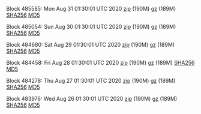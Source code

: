 Block 485585: Mon Aug 31 01:30:01 UTC 2020 [zip](https://files.01coin.io/mainnet/2020-08-31/bootstrap.dat.zip) (190M) [gz](https://files.01coin.io/mainnet/2020-08-31/bootstrap.dat.tar.gz) (189M) [SHA256](https://files.01coin.io/mainnet/2020-08-31/sha256.txt) [MD5](https://files.01coin.io/mainnet/2020-08-31/md5.txt)

Block 485054: Sun Aug 30 01:30:01 UTC 2020 [zip](https://files.01coin.io/mainnet/2020-08-30/bootstrap.dat.zip) (190M) [gz](https://files.01coin.io/mainnet/2020-08-30/bootstrap.dat.tar.gz) (189M) [SHA256](https://files.01coin.io/mainnet/2020-08-30/sha256.txt) [MD5](https://files.01coin.io/mainnet/2020-08-30/md5.txt)

Block 484680: Sat Aug 29 01:30:01 UTC 2020 [zip](https://files.01coin.io/mainnet/2020-08-29/bootstrap.dat.zip) (190M) [gz](https://files.01coin.io/mainnet/2020-08-29/bootstrap.dat.tar.gz) (189M) [SHA256](https://files.01coin.io/mainnet/2020-08-29/sha256.txt) [MD5](https://files.01coin.io/mainnet/2020-08-29/md5.txt)

Block 484458: Fri Aug 28 01:30:01 UTC 2020 [zip](https://files.01coin.io/mainnet/2020-08-28/bootstrap.dat.zip) (190M) [gz](https://files.01coin.io/mainnet/2020-08-28/bootstrap.dat.tar.gz) (189M) [SHA256](https://files.01coin.io/mainnet/2020-08-28/sha256.txt) [MD5](https://files.01coin.io/mainnet/2020-08-28/md5.txt)

Block 484278: Thu Aug 27 01:30:01 UTC 2020 [zip](https://files.01coin.io/mainnet/2020-08-27/bootstrap.dat.zip) (190M) [gz](https://files.01coin.io/mainnet/2020-08-27/bootstrap.dat.tar.gz) (189M) [SHA256](https://files.01coin.io/mainnet/2020-08-27/sha256.txt) [MD5](https://files.01coin.io/mainnet/2020-08-27/md5.txt)

Block 483976: Wed Aug 26 01:30:01 UTC 2020 [zip](https://files.01coin.io/mainnet/2020-08-26/bootstrap.dat.zip) (190M) [gz](https://files.01coin.io/mainnet/2020-08-26/bootstrap.dat.tar.gz) (189M) [SHA256](https://files.01coin.io/mainnet/2020-08-26/sha256.txt) [MD5](https://files.01coin.io/mainnet/2020-08-26/md5.txt)
